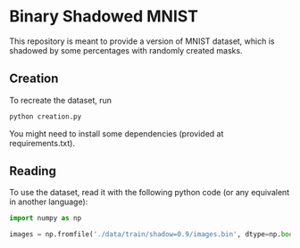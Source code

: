 # Binary Shadowed MNIST
 
This repository is meant to provide a version of MNIST dataset, which is shadowed by some percentages with randomly created masks.

## Creation
To recreate the dataset, run 
```bash
python creation.py
```

You might need to install some dependencies (provided at requirements.txt).

## Reading
To use the dataset, read it with the following python code (or any equivalent in another language):

```python
import numpy as np

images = np.fromfile('./data/train/shadow=0.9/images.bin', dtype=np.bool)
```
